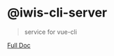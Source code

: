 # @iwis-cli-server

> service for vue-cli

[Full Doc](https://github.com/davidlin88/iwis-cli#readme)
